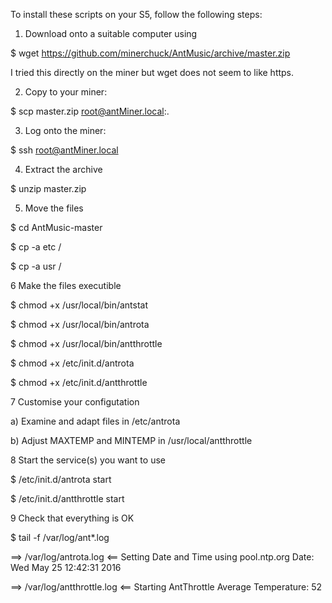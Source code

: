 To install these scripts on your S5, follow the following steps:

1) Download onto a suitable computer using

$ wget https://github.com/minerchuck/AntMusic/archive/master.zip

I tried this directly on the miner but wget does not seem to like https.

2) Copy to your miner:

$ scp master.zip root@antMiner.local:.

3) Log onto the miner:

$ ssh root@antMiner.local

4) Extract the archive

$ unzip master.zip

5) Move the files

$ cd AntMusic-master

$ cp -a etc /

$ cp -a usr /

6 Make the files executible

$ chmod +x /usr/local/bin/antstat

$ chmod +x /usr/local/bin/antrota

$ chmod +x /usr/local/bin/antthrottle

$ chmod +x /etc/init.d/antrota

$ chmod +x /etc/init.d/antthrottle

7 Customise your configutation

a) Examine and adapt files in /etc/antrota

b) Adjust MAXTEMP and MINTEMP in /usr/local/antthrottle

8 Start the service(s) you want to use

$ /etc/init.d/antrota start

$ /etc/init.d/antthrottle start

9 Check that everything is OK

$ tail -f /var/log/ant*.log

==> /var/log/antrota.log <==
Setting Date and Time using pool.ntp.org
Date: Wed May 25 12:42:31 2016

==> /var/log/antthrottle.log <==
Starting AntThrottle
Average Temperature: 52
